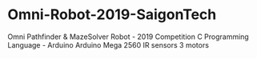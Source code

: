 # Omni-Robot-2019-SaigonTech
Omni Pathfinder &amp; MazeSolver Robot - 2019 Competition
C Programming Language - Arduino
  Arduino Mega 2560
  IR sensors
  3 motors 
  

